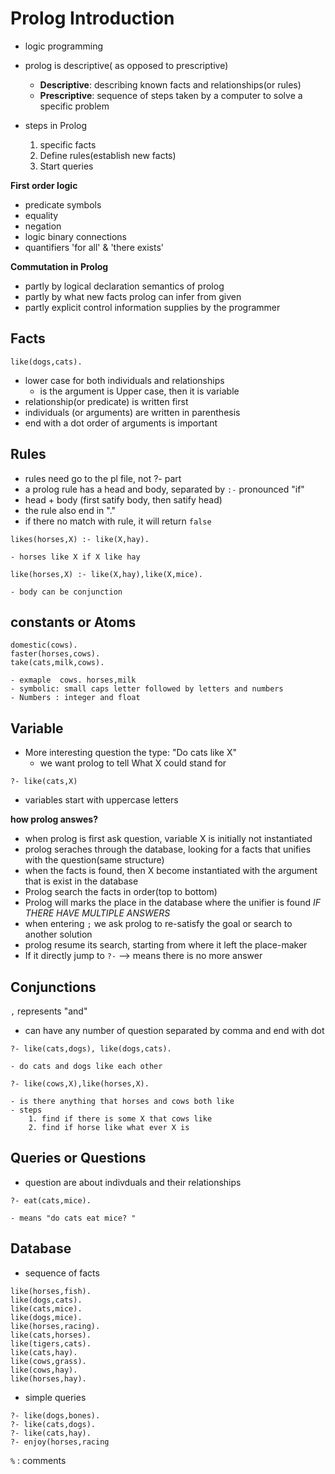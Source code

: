 # Prolog Introduction 

- logic programming 
- prolog is descriptive( as opposed to prescriptive)
	- **Descriptive**: describing known facts and relationships(or rules) 
	- **Prescriptive**: sequence of steps taken by a computer to solve a specific problem

- steps in Prolog 
	1. specific facts 
	2. Define rules(establish new facts)
	3. Start queries 


**First order logic**
- predicate symbols 
- equality 
- negation 
- logic binary connections
- quantifiers 'for all' & 'there exists' 

**Commutation in Prolog** 
- partly by logical declaration semantics of prolog 
- partly by what new facts prolog can infer from given 
- partly explicit control information supplies by the programmer


## Facts 

```like(dogs,cats).```
- lower case for both individuals and relationships
	- is the argument is Upper case, then it is variable
- relationship(or predicate) is written first 
- individuals (or arguments) are written in parenthesis
- end with a dot 
order of arguments is important 

## Rules 
- rules need go to the pl file, not ?- part 
- a prolog rule has a head and body, separated by ```:-``` pronounced "if"
- head + body (first satify body, then satify head) 
- the rule also end in "."
- if there no match with rule, it will return ```false```

```
likes(horses,X) :- like(X,hay). 
```
	- horses like X if X like hay
```
like(horses,X) :- like(X,hay),like(X,mice). 
```
	- body can be conjunction 
	



## constants or Atoms
```
domestic(cows). 
faster(horses,cows). 
take(cats,milk,cows). 
```
	- exmaple  cows. horses,milk
	- symbolic: small caps letter followed by letters and numbers 
	- Numbers : integer and float 

## Variable 
- More interesting question the type: "Do cats like X"
	- we want prolog to tell What X could stand for 
```
?- like(cats,X)
```
- variables start with uppercase letters 


**how prolog answes?**
- when prolog is first ask question, variable X is initially not instantiated 
- prolog seraches through the database, looking for a facts that unifies with the question(same structure)
- when the facts is found, then X become instantiated with the argument that is exist in the database 
- Prolog search the facts in order(top to bottom)
- Prolog will marks the place in the database where the unifier is found 
*IF THERE HAVE MULTIPLE ANSWERS*
- when entering ```;``` we ask prolog to re-satisfy the goal or search to another solution 
- prolog resume its search, starting from where it left the place-maker 
- If it directly jump to ```?-``` --> means there is no more answer 

## Conjunctions
```,``` represents "and"
- can have any number of question separated by comma and end with dot 
```
?- like(cats,dogs), like(dogs,cats).
```
	- do cats and dogs like each other 

```
?- like(cows,X),like(horses,X). 
```
	- is there anything that horses and cows both like 
	- steps
		1. find if there is some X that cows like 
		2. find if horse like what ever X is 



## Queries or Questions 
- question are about indivduals and their relationships 
```
?- eat(cats,mice). 
```
	- means "do cats eat mice? "


## Database 
- sequence of facts 
```
like(horses,fish).
like(dogs,cats).
like(cats,mice).
like(dogs,mice).
like(horses,racing).
like(cats,horses).
like(tigers,cats).
like(cats,hay).
like(cows,grass).
like(cows,hay).
like(horses,hay).
```

- simple queries 
```
?- like(dogs,bones).
?- like(cats,dogs).
?- like(cats,hay).
?- enjoy(horses,racing
```


```%``` : comments 













